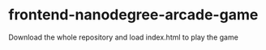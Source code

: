 frontend-nanodegree-arcade-game
===============================

Download the whole repository and load index.html to play the game

